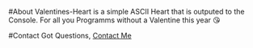 #About
Valentines-Heart is a simple ASCII Heart that is outputed to the Console. For all you Programms without a Valentine this year :kissing_heart:

#Contact
Got Questions, [Contact Me](mailto:troe@roeboatcorp.com)
